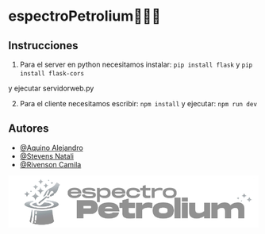 # espectroPetrolium🧙‍♂️✨

## Instrucciones
1. Para el server en python necesitamos instalar: 
`pip install flask` y 
`pip install flask-cors`

y ejecutar servidorweb.py


2. Para el cliente necesitamos escribir: 
`npm install`
        y ejecutar:
`npm run dev`
## Autores

- [@Aquino Alejandro](https://www.github.com/aquinoalejandro)
- [@Stevens Natali](https://www.github.com/solchuuxx)
- [@Rivenson Camila](https://www.github.com/cami-js)



![Logo](./client/public/logo_dm.png)
